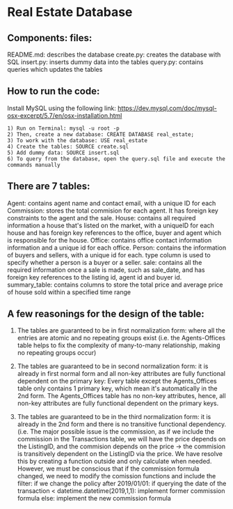 # Real Estate Database 

## Components: files:

README.md: describes the database
create.py: creates the database with SQL
insert.py: inserts dummy data into the tables
query.py: contains queries which updates the tables


## How to run the code:

Install MySQL using the following link: https://dev.mysql.com/doc/mysql-osx-excerpt/5.7/en/osx-installation.html

	1) Run on Terminal: mysql -u root -p
	2) Then, create a new database: CREATE DATABASE real_estate;
	3) To work with the database: USE real_estate
	4) Create the tables: SOURCE create.sql 
	5) Add dummy data: SOURCE insert.sql
	6) To query from the database, open the query.sql file and execute the commands manually


## There are 7 tables:

Agent: contains agent name and contact email, with a unique ID for each 
Commission: stores the total commision for each agent. It has foreign key constraints to the agent and the sale. 
House: contains all required information a house that's listed on the market, with a uniqueID for each house and has foreign key references to the office, buyer and agent which is responsible for the house. 
Office: contains office contact information information and a unique id for each office. 
Person: contains the information of buyers and sellers, with a unique id for each. type column is used to specify whether a person is a buyer or a seller. 
sale: contains all the required information once a sale is made, such as sale_date, and has foreign key references to the listing id, agent id and buyer id. 
summary_table: contains columns to store the total price and average price of house sold within a specified time range 

## A few reasonings for the design of the table:

1) The tables are guaranteed to be in first normalization form: where all the entries are atomic and no repeating groups exist (i.e. the Agents-Offices table helps to fix the complexity of many-to-many relationship, making no repeating groups occur)

2) The tables are guaranteed to be in second normalization form: it is already in first normal form and all non-key attributes are fully functional dependent on the primary key: Every table except the Agents_Offices table only contains 1 primary key, which mean it's automatically in the 2nd form. The Agents_Offices table has no non-key attributes, hence, all non-key attributes are fully functional dependent on the primary keys.

3) The tables are guaranteed to be in the third normalization form: it is already in the 2nd form and there is no transitive functional dependency. (i.e. The major possible issue is the commission, as if we include the commission in the Transactions table, we will have the price depends on the ListingID, and the commision depends on the price -> the commision is transitively dependent on the ListingID via the price. We have resolve this by creating a function outside and only calculate when needed. 
However, we must be conscious that if the commission formula changed, we need to modify the comission functions and include the filter: if we change the policy after 2019/01/01: 
if querying the date of the transaction < datetime.datetime(2019,1,1): implement former commission formula else: implement the new commission formula